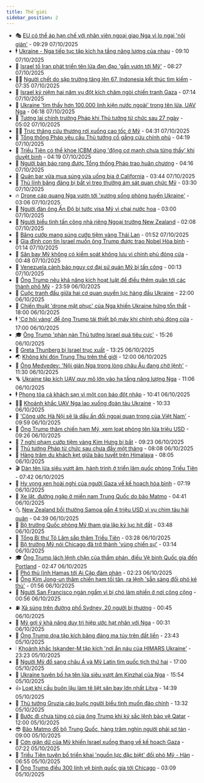 ```yaml
---
title: Thế giới
sidebar_position: 2
---
```


<!-- vnexpress-the-gioi:START -->
- 🎭 [EU có thể áp hạn chế với nhân viên ngoại giao Nga vì lo ngại &#39;nội gián&#39;](https://vnexpress.net/eu-co-the-ap-han-che-voi-nhan-vien-ngoai-giao-nga-vi-lo-ngai-noi-gian-4948377.html) - 09:29 07/10/2025
- 🕴 [Ukraine - Nga tiếp tục tập kích hạ tầng năng lượng của nhau](https://vnexpress.net/ukraine-nga-tiep-tuc-tap-kich-ha-tang-nang-luong-cua-nhau-4948363.html) - 09:10 07/10/2025
- 🤭 [Israel tố Iran phát triển tên lửa đạn đạo &#39;gần vươn tới Mỹ&#39;](https://vnexpress.net/israel-to-iran-phat-trien-ten-lua-dan-dao-gan-vuon-toi-my-4948291.html) - 08:27 07/10/2025
- 🧑‍💻 [Người chết do sập trường tăng lên 67, Indonesia kết thúc tìm kiếm](https://vnexpress.net/nguoi-chet-do-sap-truong-tang-len-67-indonesia-ket-thuc-tim-kiem-4948285.html) - 07:35 07/10/2025
- 🦏 [Israel kỷ niệm hai năm vụ đột kích châm ngòi chiến tranh Gaza](https://vnexpress.net/israel-ky-niem-hai-nam-vu-dot-kich-cham-ngoi-chien-tranh-gaza-4948244.html) - 07:14 07/10/2025
- 🦒 [Ukraine &#39;tìm thấy hơn 100.000 linh kiện nước ngoài&#39; trong tên lửa, UAV Nga](https://vnexpress.net/ukraine-tim-thay-hon-100-000-linh-kien-nuoc-ngoai-trong-ten-lua-uav-nga-4948186.html) - 06:18 07/10/2025
- 🌈 [Tương lai chính trường Pháp khi Thủ tướng từ chức sau 27 ngày](https://vnexpress.net/tuong-lai-chinh-truong-phap-khi-thu-tuong-tu-chuc-sau-27-ngay-4948080.html) - 05:02 07/10/2025
- 🧑‍🏫 [Trực thăng cứu thương rơi xuống cao tốc ở Mỹ](https://vnexpress.net/truc-thang-cuu-thuong-roi-xuong-cao-toc-o-my-4948203.html) - 04:31 07/10/2025
- 🐲 [Tổng thống Pháp yêu cầu Thủ tướng cố gắng cứu chính phủ](https://vnexpress.net/tong-thong-phap-yeu-cau-thu-tuong-co-gang-cuu-chinh-phu-4948205.html) - 04:19 07/10/2025
- 🦒 [Triều Tiên có thể khoe ICBM dùng &#39;động cơ mạnh chưa từng thấy&#39; khi duyệt binh](https://vnexpress.net/trieu-tien-co-the-khoe-icbm-dung-dong-co-manh-chua-tung-thay-khi-duyet-binh-4948174.html) - 04:19 07/10/2025
- 🐻 [Người bán báo rong được Tổng thống Pháp trao huân chương](https://vnexpress.net/nguoi-ban-bao-rong-duoc-tong-thong-phap-trao-huan-chuong-4946849.html) - 04:16 07/10/2025
- 🚀 [Quán bar vừa mua súng vừa uống bia ở California](https://vnexpress.net/quan-bar-vua-mua-sung-vua-uong-bia-o-california-4948156.html) - 03:44 07/10/2025
- 🥰 [Thủ lĩnh băng đảng bị bắt vì treo thưởng ám sát quan chức Mỹ](https://vnexpress.net/thu-linh-bang-dang-bi-bat-vi-treo-thuong-am-sat-quan-chuc-my-4948124.html) - 03:30 07/10/2025
- 🔥 [Drone cáp quang Nga vươn tới &#39;xương sống phòng tuyến Ukraine&#39;](https://vnexpress.net/drone-cap-quang-nga-vuon-toi-xuong-song-phong-tuyen-ukraine-4948129.html) - 03:06 07/10/2025
- 🥳 [Người đàn ông Ấn Độ bị tước visa Mỹ vì chai nước hoa](https://vnexpress.net/nguoi-dan-ong-an-do-bi-tuoc-visa-my-vi-chai-nuoc-hoa-4948097.html) - 03:00 07/10/2025
- 💼 [Người biểu tình tấn công nhà riêng Ngoại trưởng New Zealand](https://vnexpress.net/nguoi-bieu-tinh-tan-cong-nha-rieng-ngoai-truong-new-zealand-4948093.html) - 02:08 07/10/2025
- 🤡 [Băng cướp mang súng cướp tiệm vàng Thái Lan](https://vnexpress.net/bang-cuop-mang-sung-cuop-tiem-vang-thai-lan-4948105.html) - 01:52 07/10/2025
- 🌁 [Gia đình con tin Israel muốn ông Trump được trao Nobel Hòa bình](https://vnexpress.net/gia-dinh-con-tin-israel-muon-ong-trump-duoc-trao-nobel-hoa-binh-4948075.html) - 01:14 07/10/2025
- 🤩 [Sân bay Mỹ không có kiểm soát không lưu vì chính phủ đóng cửa](https://vnexpress.net/san-bay-my-khong-co-kiem-soat-khong-luu-vi-chinh-phu-dong-cua-4948069.html) - 00:48 07/10/2025
- 🎉 [Venezuela cảnh báo nguy cơ đại sứ quán Mỹ bị tấn công](https://vnexpress.net/venezuela-canh-bao-nguy-co-dai-su-quan-my-bi-tan-cong-4948064.html) - 00:13 07/10/2025
- 🎉 [Ông Trump nêu khả năng kích hoạt luật để điều thêm quân tới các thành phố Mỹ](https://vnexpress.net/ong-trump-neu-kha-nang-kich-hoat-luat-de-dieu-them-quan-toi-cac-thanh-pho-my-4948059.html) - 23:59 06/10/2025
- 🌁 [Cuộc tranh đấu giữa hai cơ quan quyền lực hàng đầu Ukraine](https://vnexpress.net/cuoc-tranh-dau-giua-hai-co-quan-quyen-luc-hang-dau-ukraine-4947630.html) - 22:00 06/10/2025
- 🌊 [Chiến thuật &#39;drone mật phục&#39; của Nga khiến Ukraine hứng tổn thất](https://vnexpress.net/chien-thuat-drone-mat-phuc-cua-nga-khien-ukraine-hung-ton-that-4946893.html) - 18:00 06/10/2025
- 🕴 [&#39;Cơ hội vàng&#39; để ông Trump tái thiết bộ máy khi chính phủ đóng cửa](https://vnexpress.net/co-hoi-vang-de-ong-trump-tai-thiet-bo-may-khi-chinh-phu-dong-cua-4947166.html) - 17:00 06/10/2025
- 🎓 [Ông Trump &#39;phàn nàn Thủ tướng Israel quá tiêu cực&#39;](https://vnexpress.net/ong-trump-phan-nan-thu-tuong-israel-qua-tieu-cuc-4948033.html) - 15:26 06/10/2025
- 🦩 [Greta Thunberg bị Israel trục xuất](https://vnexpress.net/greta-thunberg-bi-israel-truc-xuat-4948022.html) - 13:25 06/10/2025
- 🌏 [Không khí đón Trung Thu trên thế giới](https://vnexpress.net/khong-khi-don-trung-thu-tren-the-gioi-4947784.html) - 12:00 06/10/2025
- 🌋 [Ông Medvedev: &#39;Nội gián Nga trong lòng châu Âu đang chờ lệnh&#39;](https://vnexpress.net/ong-medvedev-noi-gian-nga-trong-long-chau-au-dang-cho-lenh-4947995.html) - 11:30 06/10/2025
- 🪜 [Ukraine tập kích UAV quy mô lớn vào hạ tầng năng lượng Nga](https://vnexpress.net/ukraine-tap-kich-uav-quy-mo-lon-vao-ha-tang-nang-luong-nga-4947968.html) - 11:06 06/10/2025
- 🕴 [Phong tỏa cả khách sạn vì một con báo đột nhập](https://vnexpress.net/phong-toa-ca-khach-san-vi-mot-con-bao-dot-nhap-4947957.html) - 10:41 06/10/2025
- 🧑‍🏫 [Khoảnh khắc UAV Nga lao xuống đoàn tàu Ukraine](https://vnexpress.net/khoanh-khac-uav-nga-lao-xuong-doan-tau-ukraine-4947947.html) - 10:33 06/10/2025
- 🌮 [&#39;Công ước Hà Nội sẽ là dấu ấn đối ngoại quan trọng của Việt Nam&#39;](https://vnexpress.net/cong-uoc-ha-noi-se-la-dau-an-doi-ngoai-quan-trong-cua-viet-nam-4947840.html) - 09:59 06/10/2025
- 🚦 [Ông Trump thăm chiến hạm Mỹ, xem loạt phóng tên lửa triệu USD](https://vnexpress.net/ong-trump-tham-chien-ham-my-xem-loat-phong-ten-lua-trieu-usd-4947852.html) - 09:26 06/10/2025
- 💫 [7 nghi phạm cướp tiệm vàng Kim Hưng bị bắt](https://vnexpress.net/7-nghi-pham-cuop-tiem-vang-kim-hung-bi-bat-4947907.html) - 09:23 06/10/2025
- 🤡 [Thủ tướng Pháp từ chức sau chưa đầy một tháng](https://vnexpress.net/thu-tuong-phap-tu-chuc-sau-chua-day-mot-thang-4947866.html) - 08:08 06/10/2025
- 🦣 [Hàng trăm du khách kẹt giữa bão tuyết trên Himalaya](https://vnexpress.net/hang-tram-du-khach-ket-giua-bao-tuyet-tren-himalaya-4947818.html) - 08:05 06/10/2025
- 🎬 [Dàn tên lửa siêu vượt âm, hành trình ở triển lãm quốc phòng Triều Tiên](https://vnexpress.net/dan-ten-lua-sieu-vuot-am-hanh-trinh-o-trien-lam-quoc-phong-trieu-tien-4947738.html) - 07:42 06/10/2025
- 🎉 [Hy vọng xen hoài nghi của người Gaza về kế hoạch hòa bình](https://vnexpress.net/hy-vong-xen-hoai-nghi-cua-nguoi-gaza-ve-ke-hoach-hoa-binh-4947624.html) - 07:19 06/10/2025
- 🎡 [Xe lật, đường ngập ở miền nam Trung Quốc do bão Matmo](https://vnexpress.net/xe-lat-duong-ngap-o-mien-nam-trung-quoc-do-bao-matmo-4947672.html) - 04:41 06/10/2025
- 🌜 [New Zealand bồi thường Samoa gần 4 triệu USD vì vụ chìm tàu hải quân](https://vnexpress.net/new-zealand-boi-thuong-samoa-gan-4-trieu-usd-vi-vu-chim-tau-hai-quan-4947724.html) - 04:39 06/10/2025
- 🎡 [Bộ trưởng Quốc phòng Mỹ tham gia lập kỷ lục hít đất](https://vnexpress.net/bo-truong-quoc-phong-my-tham-gia-lap-ky-luc-hit-dat-4947616.html) - 03:48 06/10/2025
- 🤗 [Tổng Bí thư Tô Lâm sắp thăm Triều Tiên](https://vnexpress.net/tong-bi-thu-to-lam-sap-tham-trieu-tien-4947703.html) - 03:28 06/10/2025
- 🦩 [Bộ trưởng Mỹ nói Chicago đã trở thành &#39;vùng chiến sự&#39;](https://vnexpress.net/bo-truong-my-noi-chicago-da-tro-thanh-vung-chien-su-4947644.html) - 03:14 06/10/2025
- 🎓 [Ông Trump lách lệnh chặn của thẩm phán, điều Vệ binh Quốc gia đến Portland](https://vnexpress.net/ong-trump-lach-lenh-chan-cua-tham-phan-dieu-ve-binh-quoc-gia-den-portland-4947655.html) - 02:47 06/10/2025
- 🌁 [Phó thủ lĩnh Hamas tới Ai Cập đàm phán](https://vnexpress.net/pho-thu-linh-hamas-toi-ai-cap-dam-phan-4947609.html) - 02:23 06/10/2025
- 🤩 [Ông Kim Jong-un thăm chiến hạm tối tân, ra lệnh &#39;sẵn sàng đối phó kẻ thù&#39;](https://vnexpress.net/ong-kim-jong-un-tham-chien-ham-toi-tan-ra-lenh-san-sang-doi-pho-ke-thu-4947605.html) - 01:56 06/10/2025
- 👹 [Người San Francisco ngán ngẩm vì bị chó làm phiền ở nơi công cộng](https://vnexpress.net/nguoi-san-francisco-ngan-ngam-vi-bi-cho-lam-phien-o-noi-cong-cong-4946319.html) - 00:56 06/10/2025
- ⛽️ [Xả súng trên đường phố Sydney, 20 người bị thương](https://vnexpress.net/xa-sung-tren-duong-pho-sydney-20-nguoi-bi-thuong-4947599.html) - 00:45 06/10/2025
- 🚀 [Mỹ gợi ý khả năng duy trì hiệp ước hạt nhân với Nga](https://vnexpress.net/my-goi-y-kha-nang-duy-tri-hiep-uoc-hat-nhan-voi-nga-4947600.html) - 00:31 06/10/2025
- 🎡 [Ông Trump dọa tập kích băng đảng ma túy trên đất liền](https://vnexpress.net/ong-trump-doa-tap-kich-bang-dang-ma-tuy-tren-dat-lien-4947593.html) - 23:43 05/10/2025
- 🕯 [Khoảnh khắc Iskander-M tập kích &#39;nơi ẩn náu của HIMARS Ukraine&#39;](https://vnexpress.net/khoanh-khac-iskander-m-tap-kich-noi-an-nau-cua-himars-ukraine-4947531.html) - 23:23 05/10/2025
- 🐻 [Người Mỹ đổ sang châu Á và Mỹ Latin tìm quốc tịch thứ hai](https://vnexpress.net/nguoi-my-do-sang-chau-a-va-my-latin-tim-quoc-tich-thu-hai-4945558.html) - 17:00 05/10/2025
- 🚦 [Ukraine tuyên bố hạ tên lửa siêu vượt âm Kinzhal của Nga](https://vnexpress.net/ukraine-tuyen-bo-ha-ten-lua-sieu-vuot-am-kinzhal-cua-nga-4947564.html) - 15:54 05/10/2025
- 👍 [Loạt khí cầu buôn lậu làm tê liệt sân bay lớn nhất Litva](https://vnexpress.net/loat-khi-cau-buon-lau-lam-te-liet-san-bay-lon-nhat-litva-4947547.html) - 14:39 05/10/2025
- 🚀 [Thủ tướng Gruzia cáo buộc người biểu tình muốn đảo chính](https://vnexpress.net/thu-tuong-gruzia-cao-buoc-nguoi-bieu-tinh-muon-dao-chinh-4947506.html) - 13:32 05/10/2025
- 🌮 [Bước đi chưa từng có của ông Trump khi ký sắc lệnh bảo vệ Qatar](https://vnexpress.net/buoc-di-chua-tung-co-cua-ong-trump-khi-ky-sac-lenh-bao-ve-qatar-4946213.html) - 12:00 05/10/2025
- 😎 [Bão Matmo đổ bộ Trung Quốc, hàng trăm nghìn người phải sơ tán](https://vnexpress.net/bao-matmo-do-bo-trung-quoc-hang-tram-nghin-nguoi-phai-so-tan-4947497.html) - 09:00 05/10/2025
- 🐲 [Cơn giận dữ của Mỹ khiến Israel xuống thang về kế hoạch Gaza](https://vnexpress.net/con-gian-du-cua-my-khien-israel-xuong-thang-ve-ke-hoach-gaza-4947118.html) - 07:22 05/10/2025
- 💫 [Triều Tiên tuyên bố triển khai &#39;nguồn lực đặc biệt&#39; đối phó Mỹ - Hàn](https://vnexpress.net/trieu-tien-tuyen-bo-trien-khai-nguon-luc-dac-biet-doi-pho-my-han-4947462.html) - 06:55 05/10/2025
- 👀 [Ông Trump điều 300 lính vệ binh quốc gia tới Chicago](https://vnexpress.net/ong-trump-dieu-300-linh-ve-binh-quoc-gia-toi-chicago-4947417.html) - 03:09 05/10/2025<!-- vnexpress-the-gioi:END -->